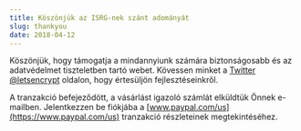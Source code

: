 ```yaml
---
title: Köszönjük az ISRG-nek szánt adományát
slug: thankyou
date: 2018-04-12
---
```


Köszönjük, hogy támogatja a mindannyiunk számára biztonságosabb és az adatvédelmet tiszteletben tartó webet. Kövessen minket a [Twitter @letsencrypt](https://twitter.com/letsencrypt) oldalon, hogy értesüljön fejlesztéseinkről.

A tranzakció befejeződött, a vásárlást igazoló számlát elküldtük Önnek e-mailben. Jelentkezzen be fiókjába a [www.paypal.com/us](https://www.paypal.com/us) tranzakció részleteinek megtekintéséhez.
